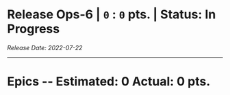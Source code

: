 # Release Ops-6 | `0` : `0` pts. | Status: In Progress
_Release Date: 2022-07-22_


 > 
---
# Epics -- Estimated: 0  Actual: 0 pts.

